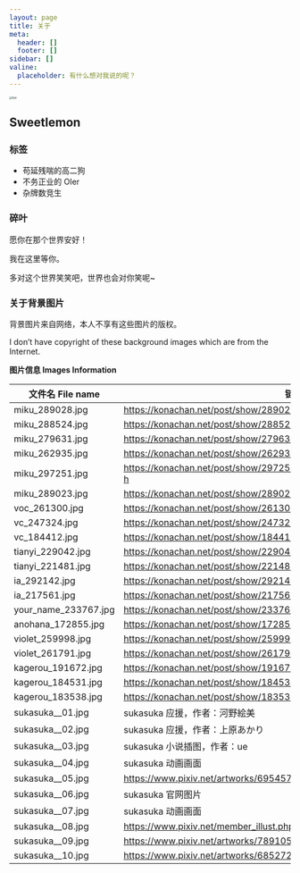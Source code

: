 ```yaml
---
layout: page
title: 关于
meta:
  header: []
  footer: []
sidebar: []
valine:
  placeholder: 有什么想对我说的呢？
---
```


<img src="https://cdn.jsdelivr.net/gh/mrj1018/OI/lemon.png" alt="logo" style="zoom:30%;" />

## Sweetlemon

### 标签

- 苟延残喘的高二狗
- 不务正业的 OIer
- 杂牌数竞生

### 碎叶

愿你在那个世界安好！

我在这里等你。

多对这个世界笑笑吧，世界也会对你笑呢~

### 关于背景图片

背景图片来自网络，本人不享有这些图片的版权。

I don’t have copyright of these background images which are from the Internet.

**图片信息 Images Information**

| 文件名 File name     | 链接 Link / 来源 Source                                      |
| -------------------- | ------------------------------------------------------------ |
| miku_289028.jpg      | https://konachan.net/post/show/289028/animal-cat-clouds-hatsune_miku-long_hair-scenic-sk |
| miku_288524.jpg      | https://konachan.net/post/show/288524/animal-bottle_miku-fish-hatsune_miku-school_unifor |
| miku_279631.jpg      | https://konachan.net/post/show/279631/flowers-green_eyes-green_hair-hatsune_miku-long_ha |
| miku_262935.jpg      | https://konachan.net/post/show/262935/blush-bow-cherry_blossoms-dress-flowers-garter-gra |
| miku_297251.jpg      | https://konachan.net/post/show/297251/blue_hair-blush-bow-brown_eyes-cape-close-gloves-h |
| miku_289023.jpg      | https://konachan.net/post/show/289023/blue_eyes-blue_hair-close-flowers-gin_-oyoyo-hatsu |
| voc_261300.jpg       | https://konachan.net/post/show/261300/aqua_eyes-aqua_hair-blonde_hair-breasts-brown_eyes |
| vc_247324.jpg        | https://konachan.net/post/show/247324/2girls-brown_eyes-brown_hair-butterfly-clouble-clo |
| vc_184412.jpg        | https://konachan.net/post/show/184412/2girls-braids-brown_eyes-brown_hair-dress-feng_you |
| tianyi_229042.jpg    | https://konachan.net/post/show/229042/luo_tianyi-vocaloid-vocaloid_china-yyb |
| tianyi_221481.jpg    | https://konachan.net/post/show/221481/luo_tianyi-tagme_-artist-vocaloid-vocaloid_china |
| ia_292142.jpg        | https://konachan.net/post/show/292142/blue_eyes-haru_aki-ia-long_hair-pink_hair-skirt-th |
| ia_217561.jpg        | https://konachan.net/post/show/217561/braids-clouds-ia-long_hair-polychromatic-school_un |
| your_name_233767.jpg | https://konachan.net/post/show/233767/black_hair-blue_eyes-brown_eyes-building-hoodie-ki |
| anohana_172855.jpg   | https://konachan.net/post/show/172855/ano_hi_mita_hana_no_namae_wo_bokutachi_wa_mada_shi |
| violet_259998.jpg    | https://konachan.net/post/show/259998/2girls-animal-aqua_eyes-bird-blonde_hair-braids-bu |
| violet_261791.jpg    | https://konachan.net/post/show/261791/animal-bird-blonde_hair-blue_eyes-dress-flowers-lo |
| kagerou_191672.jpg   | https://konachan.net/post/show/191672/brown_hair-kagerou_project-kent-red_eyes-scarf-sch |
| kagerou_184531.jpg   | https://konachan.net/post/show/184531/blush-brown_hair-flywinga7-kagerou_project-long_ha |
| kagerou_183538.jpg   | https://konachan.net/post/show/183538/kagerou_project-kisaragi_shintaro-scarf-school_uni |
| sukasuka__01.jpg     | sukasuka 应援，作者：河野絵美                                |
| sukasuka__02.jpg     | sukasuka 应援，作者：上原あかり                              |
| sukasuka__03.jpg     | sukasuka 小说插图，作者：ue                                  |
| sukasuka__04.jpg     | sukasuka 动画画面                                            |
| sukasuka__05.jpg     | https://www.pixiv.net/artworks/69545730                      |
| sukasuka__06.jpg     | sukasuka 官网图片                                            |
| sukasuka__07.jpg     | sukasuka 动画画面                                            |
| sukasuka__08.jpg     | https://www.pixiv.net/member_illust.php?mode=medium&illust_id=47769818 |
| sukasuka__09.jpg     | https://www.pixiv.net/artworks/78910596                      |
| sukasuka__10.jpg     | https://www.pixiv.net/artworks/68527290                      |

